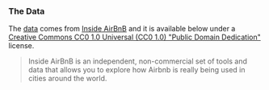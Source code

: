 
### The Data

The [data](http://insideairbnb.com/get-the-data.html) comes from [Inside AirBnB](http://insideairbnb.com/index.html) and it is available below under a [Creative Commons CC0 1.0 Universal (CC0 1.0) "Public Domain Dedication"](http://creativecommons.org/publicdomain/zero/1.0/) license.

> Inside AirBnB is an independent, non-commercial set of tools and data that allows you to explore how Airbnb is really being used in cities around the world.


[mongoose]: http://cesanta.com/mongoose.shtml
[sublime]: http://www.sublimetext.com/2
[chrome]: https://www.google.com/chrome/browser/desktop/
[zip]: https://github.com/Jay-Oh-eN/hands-on-d3/archive/master.zip
[gitit]: http://jlord.us/git-it/

[sf-asthma]: https://data.sfgov.org/Health-and-Social-Services/Climate-and-Health-Data/paqg-zyqx
[grayarea]: http://grayarea.org/
[swiss]: http://www.swissnexsanfrancisco.org/
[lift]: http://liftconference.com/lift15
[data-canvas-img]: images/data-canvas.png
[data-canvas]: http://datacanvas.org/
[data-canvas-map]: http://map.datacanvas.org/
[dump]: https://s3.amazonaws.com/localdata-export/datacanvas/full.zip
[data-canvas-data]: http://map.datacanvas.org/#!/data
[dictionary]: https://github.com/Jay-Oh-eN/hands-on-d3/blob/master/data/dictionary.pdf

[d3]: http://d3js.org/
[dimple]: http://dimplejs.org/
[moment]: http://momentjs.com/
[d3plus]: http://d3plus.org/
[rickshaw]: http://code.shutterstock.com/rickshaw/
[dc.js]: http://dc-js.github.io/dc.js/
[nvd3]: http://nvd3.org/
[c3]: http://c3js.org/
[raw]: http://app.raw.densitydesign.org/
[queue]: https://github.com/mbostock/queue
[parallel]: https://syntagmatic.github.io/parallel-coordinates/
